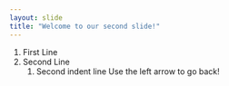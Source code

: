 ```yaml
---
layout: slide
title: "Welcome to our second slide!"
---
```

1. First Line
1. Second Line
    1. Second indent line
Use the left arrow to go back!
